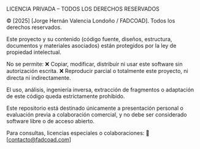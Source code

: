 LICENCIA PRIVADA – TODOS LOS DERECHOS RESERVADOS

© [2025] [Jorge Hernán Valencia Londoño / FADCOAD]. Todos los derechos reservados.

Este proyecto y su contenido (código fuente, diseños, estructura, documentos y materiales asociados) están protegidos por la ley de propiedad intelectual.

No se permite:
❌ Copiar, modificar, distribuir ni usar este software sin autorización escrita.
❌ Reproducir parcial o totalmente este proyecto, ni directa ni indirectamente.

El uso, análisis, ingeniería inversa, extracción de fragmentos o adaptación de este código queda estrictamente prohibido.

Este repositorio está destinado únicamente a presentación personal o evaluación previa a colaboración comercial, y no debe ser considerado software libre o de acceso abierto.

Para consultas, licencias especiales o colaboraciones:
📩 [contacto@fadcoad.com]
